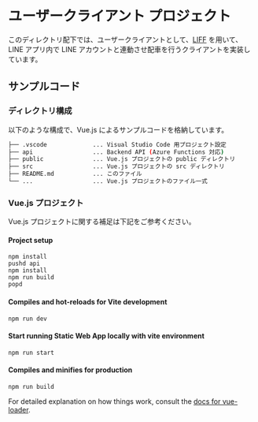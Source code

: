 # ユーザークライアント プロジェクト

このディレクトリ配下では、ユーザークライアントとして、[LIFF](https://developers.line.biz/ja/docs/liff/) を用いて、LINE アプリ内で LINE アカウントと連動させ配車を行うクライアントを実装しています。

## サンプルコード

### ディレクトリ構成

以下のような構成で、Vue.js によるサンプルコードを格納しています。

```bash
├── .vscode             ... Visual Studio Code 用プロジェクト設定
├── api                 ... Backend API (Azure Functions 対応) 
├── public              ... Vue.js プロジェクトの public ディレクトリ
├── src                 ... Vue.js プロジェクトの src ディレクトリ
├── README.md           ... このファイル
└── ...                 ... Vue.js プロジェクトのファイル一式
```

### Vue.js プロジェクト

Vue.js プロジェクトに関する補足は下記をご参考ください。

#### Project setup

```
npm install
pushd api
npm install
npm run build
popd
```

#### Compiles and hot-reloads for Vite development

```
npm run dev
```

#### Start running Static Web App locally with vite environment

```
npm run start
```

#### Compiles and minifies for production

```
npm run build
```

For detailed explanation on how things work, consult the [docs for vue-loader](http://vuejs.github.io/vue-loader).
